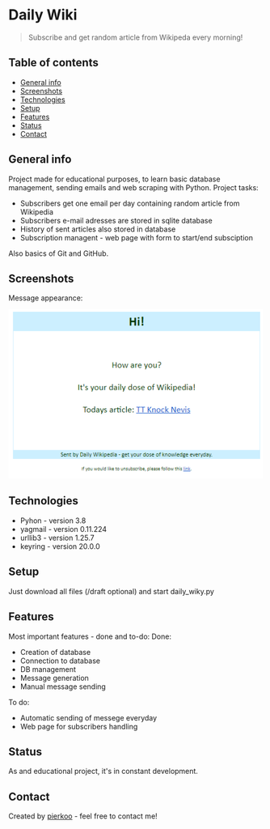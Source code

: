 # Daily Wiki
> Subscribe and get random article from Wikipeda every morning! 

## Table of contents
* [General info](#general-info)
* [Screenshots](#screenshots)
* [Technologies](#technologies)
* [Setup](#setup)
* [Features](#features)
* [Status](#status)
* [Contact](#contact)

## General info
Project made for educational purposes, to learn basic database management, sending emails and web scraping with Python. 
Project tasks:
* Subscribers get one email per day containing random article from Wikipedia
* Subscribers e-mail adresses are stored in sqlite database
* History of sent articles also stored in database 
* Subscription managent - web page with form to start/end subsciption

Also basics of Git and GitHub. 

## Screenshots
Message appearance:

![Example screenshot](./img/message_example.png)

## Technologies
* Pyhon - version 3.8
* yagmail - version 0.11.224 
* urllib3 - version 1.25.7
* keyring - version 20.0.0

## Setup
Just download all files (/draft optional) and start daily_wiky.py

## Features
Most important features - done and to-do:
Done:
* Creation of database
* Connection to database
* DB management 
* Message generation
* Manual message sending

To do:
* Automatic sending of messege everyday 
* Web page for subscribers handling

## Status
As and educational project, it's in constant development.

## Contact
Created by [pierkoo](mailto:pierkoo@gmail.com) - feel free to contact me!
